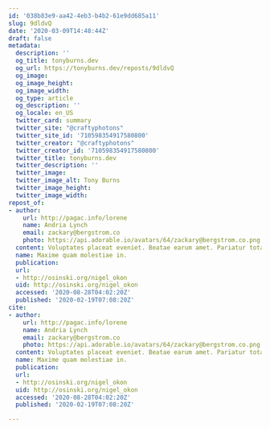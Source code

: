 ```yaml
---
id: '038b83e9-aa42-4eb3-b4b2-61e9dd685a11'
slug: 9dldvQ
date: '2020-03-09T14:48:44Z'
draft: false
metadata:
  description: ''
  og_title: tonyburns.dev
  og_url: https://tonyburns.dev/reposts/9dldvQ
  og_image: 
  og_image_height: 
  og_image_width: 
  og_type: article
  og_description: ''
  og_locale: en_US
  twitter_card: summary
  twitter_site: "@craftyphotons"
  twitter_site_id: '710598354917580800'
  twitter_creator: "@craftyphotons"
  twitter_creator_id: '710598354917580800'
  twitter_title: tonyburns.dev
  twitter_description: ''
  twitter_image: 
  twitter_image_alt: Tony Burns
  twitter_image_height: 
  twitter_image_width: 
repost_of:
- author:
    url: http://pagac.info/lorene
    name: Andria Lynch
    email: zackary@bergstrom.co
    photo: https://api.adorable.io/avatars/64/zackary@bergstrom.co.png
  content: Voluptates placeat eveniet. Beatae earum amet. Pariatur totam ad.
  name: Maxime quam molestiae in.
  publication: 
  url:
  - http://osinski.org/nigel_okon
  uid: http://osinski.org/nigel_okon
  accessed: '2020-08-28T04:02:20Z'
  published: '2020-02-19T07:08:20Z'
cite:
- author:
    url: http://pagac.info/lorene
    name: Andria Lynch
    email: zackary@bergstrom.co
    photo: https://api.adorable.io/avatars/64/zackary@bergstrom.co.png
  content: Voluptates placeat eveniet. Beatae earum amet. Pariatur totam ad.
  name: Maxime quam molestiae in.
  publication: 
  url:
  - http://osinski.org/nigel_okon
  uid: http://osinski.org/nigel_okon
  accessed: '2020-08-28T04:02:20Z'
  published: '2020-02-19T07:08:20Z'

---
```



